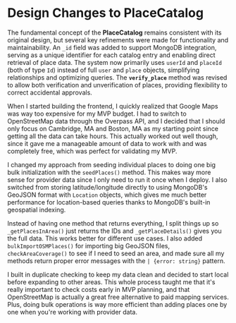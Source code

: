 # Design Changes to PlaceCatalog

The fundamental concept of the **PlaceCatalog** remains consistent with its original design, but several key refinements were made for functionality and maintainability. An `_id` field was added to support MongoDB integration, serving as a unique identifier for each catalog entry and enabling direct retrieval of place data. The system now primarily uses `userId` and `placeId` (both of type `Id`) instead of full `user` and `place` objects, simplifying relationships and optimizing queries. The **`verify_place`** method was revised to allow both verification and unverification of places, providing flexibility to correct accidental approvals.

When I started building the frontend, I quickly realized that Google Maps was way too expensive for my MVP budget. I had to switch to OpenStreetMap data through the Overpass API, and I decided that I should only focus on Cambridge, MA and Boston, MA as my starting point since getting all the data can take hours. This actually worked out well though, since it gave me a manageable amount of data to work with and was completely free, which was perfect for validating my MVP.

I changed my approach from seeding individual places to doing one big bulk initialization with the `seedPlaces()` method. This makes way more sense for provider data since I only need to run it once when I deploy. I also switched from storing latitude/longitude directly to using MongoDB's GeoJSON format with `Location` objects, which gives me much better performance for location-based queries thanks to MongoDB's built-in geospatial indexing.

Instead of having one method that returns everything, I split things up so `_getPlacesInArea()` just returns the IDs and `_getPlaceDetails()` gives you the full data. This works better for different use cases. I also added `bulkImportOSMPlaces()` for importing big GeoJSON files, `checkAreaCoverage()` to see if I need to seed an area, and made sure all my methods return proper error messages with the `| {error: string}` pattern.

I built in duplicate checking to keep my data clean and decided to start local before expanding to other areas. This whole process taught me that it's really important to check costs early in MVP planning, and that OpenStreetMap is actually a great free alternative to paid mapping services. Plus, doing bulk operations is way more efficient than adding places one by one when you're working with provider data.
